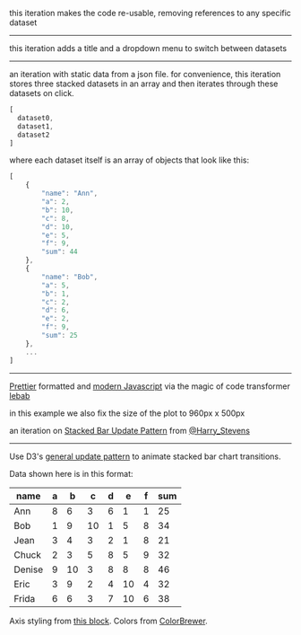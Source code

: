 this iteration makes the code re-usable, removing references to any specific dataset

---

this iteration adds a title and a dropdown menu to switch between datasets

---

an iteration with static data from a json file.  for convenience, this iteration stores three stacked datasets in an array and then iterates through these datasets on click.

```javascript
[
  dataset0,
  dataset1,
  dataset2
]
```

where each dataset itself is an array of objects that look like this:

```javascript
[
    {
        "name": "Ann",
        "a": 2,
        "b": 10,
        "c": 8,
        "d": 10,
        "e": 5,
        "f": 9,
        "sum": 44
    },
    {
        "name": "Bob",
        "a": 5,
        "b": 1,
        "c": 2,
        "d": 6,
        "e": 2,
        "f": 9,
        "sum": 25
    },
    ...
]
```

---

[Prettier](https://prettier.io/) formatted and [modern Javascript](https://babeljs.io/learn-es2015/) via the magic of code transformer [lebab](https://github.com/lebab/lebab) 

in this example we also fix the size of the plot to 960px x 500px

an iteration on [Stacked Bar Update Pattern](https://bl.ocks.org/HarryStevens/7e3ec1a6722a153a5d102b6c42f4501d) from [@Harry_Stevens](https://twitter.com/harry_stevens)

---

Use D3's [general update pattern](https://bl.ocks.org/mbostock/3808218) to animate stacked bar chart transitions.

Data shown here is in this format:

<table>
<thead>
<tr>
<th>name</th>
<th>a</th>
<th>b</th>
<th>c</th>
<th>d</th>
<th>e</th>
<th>f</th>
<th>sum</th>
</tr>
</thead>
<tbody>
<tr>
<td>Ann</td>
<td>8</td>
<td>6</td>
<td>3</td>
<td>6</td>
<td>1</td>
<td>1</td>
<td>25</td>
</tr>
<tr>
<td>Bob</td>
<td>1</td>
<td>9</td>
<td>10</td>
<td>1</td>
<td>5</td>
<td>8</td>
<td>34</td>
</tr>
<tr>
<td>Jean</td>
<td>3</td>
<td>4</td>
<td>3</td>
<td>2</td>
<td>1</td>
<td>8</td>
<td>21</td>
</tr>
<tr>
<td>Chuck</td>
<td>2</td>
<td>3</td>
<td>5</td>
<td>8</td>
<td>5</td>
<td>9</td>
<td>32</td>
</tr>
<tr>
<td>Denise</td>
<td>9</td>
<td>10</td>
<td>3</td>
<td>8</td>
<td>8</td>
<td>8</td>
<td>46</td>
</tr>
<tr>
<td>Eric</td>
<td>3</td>
<td>9</td>
<td>2</td>
<td>4</td>
<td>10</td>
<td>4</td>
<td>32</td>
</tr>
<tr>
<td>Frida</td>
<td>6</td>
<td>6</td>
<td>3</td>
<td>7</td>
<td>10</td>
<td>6</td>
<td>38</td>
</tr>
</tbody>
</table>

Axis styling from [this block](https://bl.ocks.org/mbostock/3371592). Colors from [ColorBrewer](http://colorbrewer2.org/#type=qualitative&scheme=Set2&n=6).